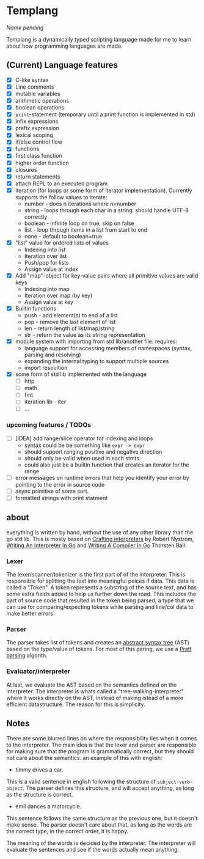 # Templang

_Name pending_

Templang is a dynamically typed scripting language made for me to learn
about how programming languages are made.

## (Current) Language features

- [x] C-like syntax
- [x] Line comments
- [x] mutable variables
- [x] arithmetic operations
- [x] boolean operations
- [x] `print`-statement (temporary until a print function is implemented in std)
- [x] Infix expressions
- [x] prefix expression
- [x] lexical scoping
- [x] if/else control flow
- [x] functions
- [x] first class function
- [x] higher order function
- [x] closures
- [x] return statements
- [x] attach REPL to an executed program
- [x] iteration (for loops or some form of iterator implementation). Currently supports the follow values to iterate:
  - number - does n iterations where n=number
  - string - loops through each char in a string. should handle UTF-8 correctly
  - boolean - infinite loop on true, skip on false
  - list - loop through items in a list from start to end
  - none - default to boolean=true
- [x] "list" value for ordered lists of values
  - Indexing into list
  - Iteration over list
  - Push/pop for lists
  - Assign value at index
- [x] Add "map"-object for key-value pairs where all primitive values are valid keys
  - Indexing into map
  - Iteration over map (by key)
  - Assign value at key
- [x] Builtin functions
  - push - add element(s) to end of a list
  - pop - remove the last element of list
  - len - return length of list/map/string
  - str - return the value as its string representation
- [x] module system with importing from std lib/another file. requires:
  - language support for accessing members of namespaces (syntax, parsing and resolving)
  - expanding the internal typing to support multiple sources
  - import resoultion
- [x] some form of std lib implemented with the language
  - [ ] http
  - [ ] math
  - [ ] fmt
  - [ ] iteration lib - iter
  - [ ] ...

### upcoming features / TODOs

- [ ] \[IDEA\] add range/slice operator for indexing and loops
  - syntax could be be something like `expr -> expr`
  - should support ranging positive and negative direction
  - should only be valid when used in each stmts.
  - could also just be a builtin function that creates an iterator for the range
- [ ] error messages on runtime errors that help you identify your error by pointing to the error in source code
- [ ] async primitive of some sort.
- [ ] formatted strings with print statment

## about

everything is written by hand, without the use of any other library than the go std lib.
This is mosty based on [Crafting interpreters] by Robert Nystrom, [Writing An Interpreter In Go] and [Writing A Compiler In Go] Thorsten Ball.

### Lexer

The lexer/scanner/tokenizer is the first part of of the interpreter. This is responsible for
splitting the text into meaningful peices if data. This data is called a "Token". A token represents
a substring of the source text, and has some extra fields added to help us further down the road. This includes
the part of source code that resulted in the token being parsed, a type that we can use for comparing/expecting
tokens while parsing and line/col data to make better errors.

### Parser

The parser takes list of tokens and creates an
[abstract syntax tree] (AST)
based on the type/value of tokens. For most of this paring, we use a
[Pratt parsing] algorith.

### Evaluator/interpreter

At last, we evaluate the AST based on the semantics defined on the interpreter. The interpreter is
whats called a "tree-walking-interpreter" where it works directly on the AST, instead of making
istead of a more efficient datastructure. The reason for this is simplicity.

## Notes

There are some blurred lines on where the responsibility lies when it comes to the interpreter.
The main idea is that the lexer and parser are responsible for making sure that the program
is grammatically correct, but they should not care about the semantics. an example of this with english:

- timmy drives a car.

This is a valid sentence in english following the structure of `subject-verb-object`.
The parser defines this structure, and will accept anything, as long as the structure is correct.

- emil dances a motorcycle.

This sentence follows the same structure as the previous one, but it doesn't make sense. The parser
doesn't care about that, as long as the words are the correct type, in the correct order, it is happy.

The meaning of the words is decided by the interpreter. The interpreter will evaluate the sentences
and see if the words actually mean anything.

<!-- ## sources -->

[Pratt parsing]: https://en.wikipedia.org/wiki/Operator-precedence_parser#Pratt_parsing
[abstract syntax tree]: https://en.wikipedia.org/wiki/Abstract_syntax_tree
[Crafting interpreters]: https://craftinginterpreters.com
[Pratt parsers: expression parsing made easy]: https://journal.stuffwithstuff.com/2011/03/19/pratt-parsers-expression-parsing-made-easy/
[Writing An Interpreter In Go]: https://interpreterbook.com
[Writing A Compiler In Go]: https://compilerbook.com
